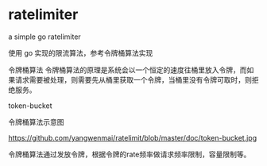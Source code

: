 # ratelimiter
a simple go ratelimiter

使用 go 实现的限流算法，参考令牌桶算法实现

令牌桶算法
令牌桶算法的原理是系统会以一个恒定的速度往桶里放入令牌，而如果请求需要被处理，则需要先从桶里获取一个令牌，当桶里没有令牌可取时，则拒绝服务。

token-bucket

令牌桶算法示意图

https://github.com/yangwenmai/ratelimit/blob/master/doc/token-bucket.jpg

令牌桶算法通过发放令牌，根据令牌的rate频率做请求频率限制，容量限制等。
